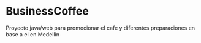 # BusinessCoffee
Proyecto java/web para promocionar el cafe y diferentes preparaciones en base a el en Medellín
